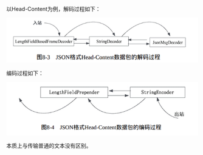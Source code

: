 以Head-Content为例，解码过程如下：

![image-20220528233009543](https://raw.githubusercontent.com/Floweryu/typora-img/main/img/202205282330488.png)

编码过程如下：

![image-20220528233035903](https://raw.githubusercontent.com/Floweryu/typora-img/main/img/202205282330122.png)

本质上与传输普通的文本没有区别。